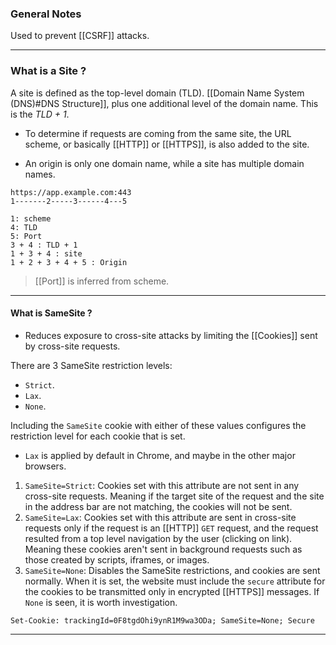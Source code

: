 
### General Notes

Used to prevent [[CSRF]] attacks.

---
### What is a Site ? 

A site is defined as the top-level domain (TLD). [[Domain Name System (DNS)#DNS Structure]], plus one additional level of the domain name. This is the *TLD + 1*.

- To determine if requests are coming from the same site, the URL scheme, or basically [[HTTP]] or [[HTTPS]], is also added to the site.

- An origin is only one domain name, while a site has multiple domain names.

```
https://app.example.com:443
1-------2-----3------4---5

1: scheme
4: TLD
5: Port
3 + 4 : TLD + 1
1 + 3 + 4 : site
1 + 2 + 3 + 4 + 5 : Origin
```
>[[Port]] is inferred from scheme.

---
#### What is SameSite ?

- Reduces exposure to cross-site attacks by limiting the [[Cookies]] sent by cross-site requests.

There are 3 SameSite restriction levels:
* `Strict`.
* `Lax`.
* `None`.

Including the `SameSite` cookie with either of these values configures the restriction level for each cookie that is set.
- `Lax` is applied by default in Chrome, and maybe in the other major browsers.

1. `SameSite=Strict`: Cookies set with this attribute are not sent in any cross-site requests. Meaning if the target site of the request and the site in the address bar are not matching, the cookies will not be sent.
2. `SameSite=Lax`: Cookies set with this attribute are sent in cross-site requests only if the request is an [[HTTP]] `GET` request, and the request resulted from a top level navigation by the user (clicking on link). Meaning these cookies aren't sent in background requests such as those created by scripts, iframes, or images.
3. `SameSite=None`: Disables the SameSite restrictions, and cookies are sent normally. When it is set, the website must include the `secure` attribute for the cookies to be transmitted only in encrypted [[HTTPS]] messages. If `None` is seen, it is worth investigation.
```
Set-Cookie: trackingId=0F8tgdOhi9ynR1M9wa3ODa; SameSite=None; Secure
```

---
